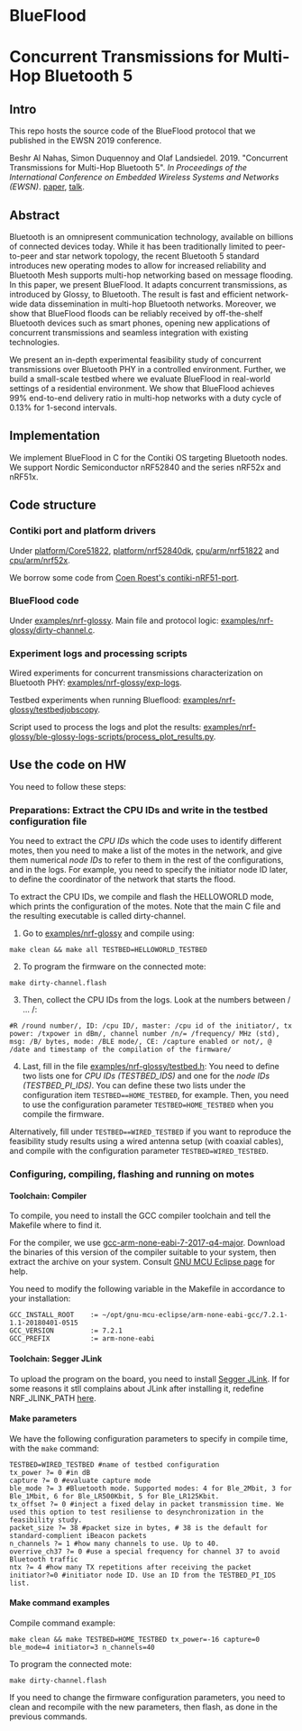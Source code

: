 # BlueFlood

# Concurrent Transmissions for Multi-Hop Bluetooth 5

## Intro

This repo hosts the source code of the BlueFlood protocol that we published in the EWSN 2019 conference.

Beshr Al Nahas, Simon Duquennoy and Olaf Landsiedel. 2019. 
"Concurrent Transmissions for Multi-Hop Bluetooth 5". 
_In Proceedings of the International Conference on Embedded Wireless Systems and Networks (EWSN)_.
[paper](https://research.chalmers.se/en/publication/507874), [talk](./2019_02_27_ewsn_blueflood_github.pdf).

## Abstract

Bluetooth is an omnipresent communication technology, available on billions of connected devices today.
While it has been traditionally limited to peer-to-peer and star network topology, the recent Bluetooth 5 standard introduces new operating modes to allow for increased reliability and Bluetooth Mesh supports multi-hop networking based on message flooding.
In this paper, we present BlueFlood.
It adapts concurrent transmissions, as introduced by Glossy, to Bluetooth.
The result is fast and efficient network-wide data dissemination in multi-hop Bluetooth networks.
Moreover, we show that BlueFlood floods can be reliably received by off-the-shelf Bluetooth devices such as smart phones, opening new applications of concurrent transmissions and seamless integration with existing technologies. 

We present an in-depth experimental feasibility study of concurrent transmissions over Bluetooth PHY in a controlled environment.
Further, we build a small-scale testbed where we evaluate BlueFlood in real-world settings of a residential environment.
We show that BlueFlood achieves 99% end-to-end delivery ratio in multi-hop networks with a duty cycle of 0.13% for 1-second intervals.

## Implementation

We implement BlueFlood in C for the Contiki OS targeting Bluetooth nodes.
We support Nordic Semiconductor nRF52840 and the series nRF52x and nRF51x.

## Code structure

### Contiki port and platform drivers

Under [platform/Core51822](./platform/Core51822/), [platform/nrf52840dk](./platform/nrf52840dk/), [cpu/arm/nrf51822](./cpu/arm/nrf51822/) and [cpu/arm/nrf52x](./cpu/arm/nrf52x/).

We borrow some code from [Coen Roest's contiki-nRF51-port](https://github.com/coenroest/contiki-nRF51-port).

### BlueFlood code
Under [examples/nrf-glossy](./examples/nrf-glossy/).
Main file and protocol logic: [examples/nrf-glossy/dirty-channel.c](./examples/nrf-glossy/dirty-channel.c). 

### Experiment logs and processing scripts
Wired experiments for concurrent transmissions characterization on Bluetooth PHY: [examples/nrf-glossy/exp-logs](./examples/nrf-glossy/exp-logs).

Testbed experiments when running Blueflood: [examples/nrf-glossy/testbedjobscopy](./examples/nrf-glossy/testbedjobscopy).

Script used to process the logs and plot the results: [examples/nrf-glossy/ble-glossy-logs-scripts/process_plot_results.py](./examples/nrf-glossy/ble-glossy-logs-scripts/process_plot_results.py).

## Use the code on HW

You need to follow these steps:

### Preparations: Extract the CPU IDs and write in the testbed configuration file

You need to extract the *CPU IDs* which the code uses to identify different motes, then you need to make a list of the motes in the network, and give them numerical *node IDs* to refer to them in the rest of the configurations, and in the logs.
For example, you need to specify the initiator node ID later, to define the coordinator of the network that starts the flood.

To extract the CPU IDs, we compile and flash the HELLOWORLD mode, which prints the configuration of the motes.
Note that the main C file and the resulting executable is called dirty-channel.

1. Go to [examples/nrf-glossy](./examples/nrf-glossy/) and compile using:
```
make clean && make all TESTBED=HELLOWORLD_TESTBED
```

2. To program the firmware on the connected mote:
```
make dirty-channel.flash
```

3. Then, collect the CPU IDs from the logs. Look at the numbers between / ... /:
```
#R /round number/, ID: /cpu ID/, master: /cpu id of the initiator/, tx power: /txpower in dBm/, channel number /n/= /frequency/ MHz (std), msg: /B/ bytes, mode: /BLE mode/, CE: /capture enabled or not/, @ /date and timestamp of the compilation of the firmware/
```

4. Last, fill in the file [examples/nrf-glossy/testbed.h](./examples/nrf-glossy/testbed.h):
You need to define two lists one for *CPU IDs (TESTBED_IDS)* and one for the *node IDs (TESTBED_PI_IDS)*.
You can define these two lists under the configuration item `TESTBED==HOME_TESTBED`, for example.
Then, you need to use the configuration parameter `TESTBED=HOME_TESTBED` when you compile the firmware.

Alternatively, fill under `TESTBED==WIRED_TESTBED` if you want to reproduce the feasibility study results using a wired antenna setup (with coaxial cables), and compile with the configuration parameter `TESTBED=WIRED_TESTBED`.

### Configuring, compiling, flashing and running on motes

#### Toolchain: Compiler
To compile, you need to install the GCC compiler toolchain and tell the Makefile where to find it.

<!-- We use [gcc-arm-none-eabi-7-2017-q4-major](https://developer.arm.com/open-source/gnu-toolchain/gnu-rm/downloads) -->
For the compiler, we use [gcc-arm-none-eabi-7-2017-q4-major](https://github.com/gnu-mcu-eclipse/arm-none-eabi-gcc/releases).
Download the binaries of this version of the compiler suitable to your system, then extract the archive on your system.
Consult [GNU MCU Eclipse page](https://gnu-mcu-eclipse.github.io/toolchain/arm/install/) for help.

You need to modify the following variable in the Makefile in accordance to your installation:
```
GCC_INSTALL_ROOT	:= ~/opt/gnu-mcu-eclipse/arm-none-eabi-gcc/7.2.1-1.1-20180401-0515
GCC_VERSION			:= 7.2.1
GCC_PREFIX			:= arm-none-eabi
```

#### Toolchain: Segger JLink

To upload the program on the board, you need to install [Segger JLink](https://www.segger.com/downloads/jlink).
If for some reasons it stll complains about JLink after installing it, redefine NRF_JLINK_PATH [here](./cpu/arm/nrf52x/Makefile.nrf52x#L76).

#### Make parameters
We have the following configuration parameters to specify in compile time, with the `make` command:
```
TESTBED=WIRED_TESTBED #name of testbed configuration
tx_power ?= 0 #in dB
capture ?= 0 #evaluate capture mode
ble_mode ?= 3 #Bluetooth mode. Supported modes: 4 for Ble_2Mbit, 3 for Ble_1Mbit, 6 for Ble_LR500Kbit, 5 for Ble_LR125Kbit.
tx_offset ?= 0 #inject a fixed delay in packet transmission time. We used this option to test resiliense to desynchronization in the feasibility study.
packet_size ?= 38 #packet size in bytes, # 38 is the default for standard-complient iBeacon packets
n_channels ?= 1 #how many channels to use. Up to 40.
overrive_ch37 ?= 0 #use a special frequency for channel 37 to avoid Bluetooth traffic
ntx ?= 4 #how many TX repetitions after receiving the packet
initiator?=0 #initiator node ID. Use an ID from the TESTBED_PI_IDS list.
```

#### Make command examples
Compile command example:
```
make clean && make TESTBED=HOME_TESTBED tx_power=-16 capture=0 ble_mode=4 initiator=3 n_channels=40 
```

To program the connected mote:
```
make dirty-channel.flash
```

If you need to change the firmware configuration parameters, you need to clean and recompile with the new parameters, then flash, as done in the previous commands.

